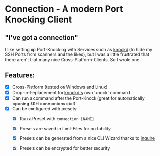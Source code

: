 # Connection - A modern Port Knocking Client

## "I've got a connection"

I like setting up Port-Knocking with Services such as [knockd](https://github.com/jvinet/knock) (to hide my SSH Ports from scanners and the likes), but I was a little frustrated that there aren't that many nice Cross-Platform-Clients. So I wrote one.

## Features:

- [X] Cross-Platform (tested on Windows and Linux)
- [X] Drop-in-Replacement for [knockd's](https://github.com/jvinet/knock) own 'knock' command
- [X] Can run a command after the Port-Knock (great for automatically opening SSH connections etc!)
- [X] Can be configured with presets:
  - [X] Run a Preset with ``connection [NAME]``
  - [X] Presets are saved in toml-Files for portability
  - [X] Presets can be generated from a nice CLI Wizard thanks to [inquire](https://github.com/mikaelmello/inquire)
  - [X] Presets can be encrypted for better security

